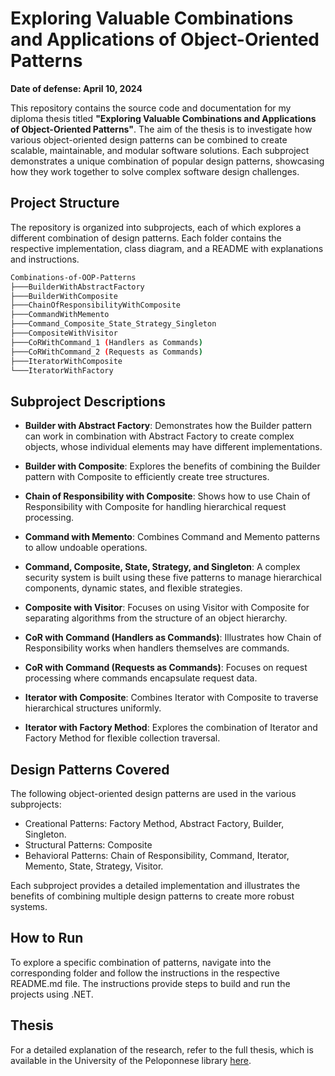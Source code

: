 # Exploring Valuable Combinations and Applications of Object-Oriented Patterns

**Date of defense: April 10, 2024**

This repository contains the source code and documentation for my diploma thesis titled **"Exploring Valuable Combinations and Applications of Object-Oriented Patterns"**. The aim of the thesis is to investigate how various object-oriented design patterns can be combined to create scalable, maintainable, and modular software solutions. Each subproject demonstrates a unique combination of popular design patterns, showcasing how they work together to solve complex software design challenges.

## Project Structure

The repository is organized into subprojects, each of which explores a different combination of design patterns. Each folder contains the respective implementation, class diagram, and a README with explanations and instructions.

```bash
Combinations-of-OOP-Patterns
├───BuilderWithAbstractFactory
├───BuilderWithComposite
├───ChainOfResponsibilityWithComposite
├───CommandWithMemento
├───Command_Composite_State_Strategy_Singleton
├───CompositeWithVisitor
├───CoRWithCommand_1 (Handlers as Commands)
├───CoRWithCommand_2 (Requests as Commands)
├───IteratorWithComposite
└───IteratorWithFactory
```

## Subproject Descriptions

- **Builder with Abstract Factory**: Demonstrates how the Builder pattern can work in combination with Abstract Factory to create complex objects, whose individual elements may have different implementations.

- **Builder with Composite**: Explores the benefits of combining the Builder pattern with Composite to efficiently create tree structures.

- **Chain of Responsibility with Composite**: Shows how to use Chain of Responsibility with Composite for handling hierarchical request processing.

- **Command with Memento**: Combines Command and Memento patterns to allow undoable operations.

- **Command, Composite, State, Strategy, and Singleton**: A complex security system is built using these five patterns to manage hierarchical components, dynamic states, and flexible strategies.

- **Composite with Visitor**: Focuses on using Visitor with Composite for separating algorithms from the structure of an object hierarchy.

- **CoR with Command (Handlers as Commands)**: Illustrates how Chain of Responsibility works when handlers themselves are commands.

- **CoR with Command (Requests as Commands)**: Focuses on request processing where commands encapsulate request data.

- **Iterator with Composite**: Combines Iterator with Composite to traverse hierarchical structures uniformly.

- **Iterator with Factory Method**: Explores the combination of Iterator and Factory Method for flexible collection traversal.

## Design Patterns Covered

The following object-oriented design patterns are used in the various subprojects:

- Creational Patterns: Factory Method, Abstract Factory, Builder, Singleton.
- Structural Patterns: Composite
- Behavioral Patterns: Chain of Responsibility, Command, Iterator, Memento, State, Strategy, Visitor.

Each subproject provides a detailed implementation and illustrates the benefits of combining multiple design patterns to create more robust systems.

## How to Run

To explore a specific combination of patterns, navigate into the corresponding folder and follow the instructions in the respective README.md file. The instructions provide steps to build and run the projects using .NET.

## Thesis

For a detailed explanation of the research, refer to the full thesis, which is available in the University of the Peloponnese library [here](https://cs-msc.uop.gr/node/234).

